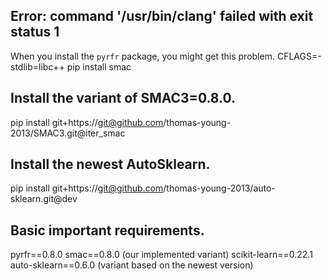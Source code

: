 ## Error: command '/usr/bin/clang' failed with exit status 1 
When you install the `pyrfr` package, you might get this problem.
CFLAGS=-stdlib=libc++ pip install smac
  
## Install the variant of SMAC3=0.8.0.
pip install git+https://git@github.com/thomas-young-2013/SMAC3.git@iter_smac

## Install the newest AutoSklearn.
pip install git+https://git@github.com/thomas-young-2013/auto-sklearn.git@dev

## Basic important requirements.
pyrfr==0.8.0
smac==0.8.0 (our implemented variant)
scikit-learn==0.22.1
auto-sklearn==0.6.0 (variant based on the newest version)

